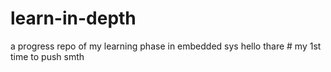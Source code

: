 # learn-in-depth
a progress repo of my learning phase in embedded sys 
hello thare # my 1st time to push smth
